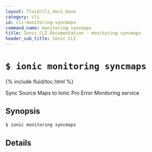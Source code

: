```yaml
---
layout: fluid/cli_docs_base
category: cli
id: cli-monitoring-syncmaps
command_name: monitoring syncmaps
title: Ionic CLI Documentation - monitoring syncmaps
header_sub_title: Ionic CLI
---
```


# `$ ionic monitoring syncmaps`

{% include fluid/toc.html %}

Sync Source Maps to Ionic Pro Error Monitoring service
## Synopsis

```bash
$ ionic monitoring syncmaps 
```
  
## Details






